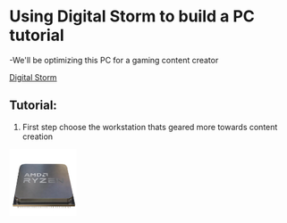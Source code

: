 # Using Digital Storm to build a PC tutorial
-We'll be optimizing this PC for a gaming content creator

[Digital Storm](https://www.digitalstorm.com/workstation-computers.asp)

## Tutorial:
1. First step choose the workstation thats geared more towards content creation
<img src="https://github.com/TedLessmann/Final_Project/blob/main/images/Screenshot%202024-12-10%20184653.png" alt="CPU" width="120" height="120">
   
